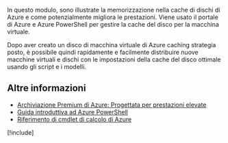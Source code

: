 In questo modulo, sono illustrate la memorizzazione nella cache di dischi di Azure e come potenzialmente migliora le prestazioni. Viene usato il portale di Azure e Azure PowerShell per gestire la cache del disco per la macchina virtuale.

Dopo aver creato un disco di macchina virtuale di Azure caching strategia posto, è possibile quindi rapidamente e facilmente distribuire nuove macchine virtuali e dischi con le impostazioni della cache del disco ottimale usando gli script e i modelli.

## <a name="further-reading"></a>Altre informazioni

- [Archiviazione Premium di Azure: Progettata per prestazioni elevate](https://docs.microsoft.com/azure/virtual-machines/windows/premium-storage-performance)
- [Guida introduttiva ad Azure PowerShell](https://docs.microsoft.com/powershell/azure/get-started-azureps?view=azurermps-6.8.1)
- [Riferimento di cmdlet di calcolo di Azure](https://docs.microsoft.com/powershell/module/azurerm.compute/?view=azurermps-6.8.1#vm_disks)

[!include[](../../../includes/azure-sandbox-cleanup.md)]
